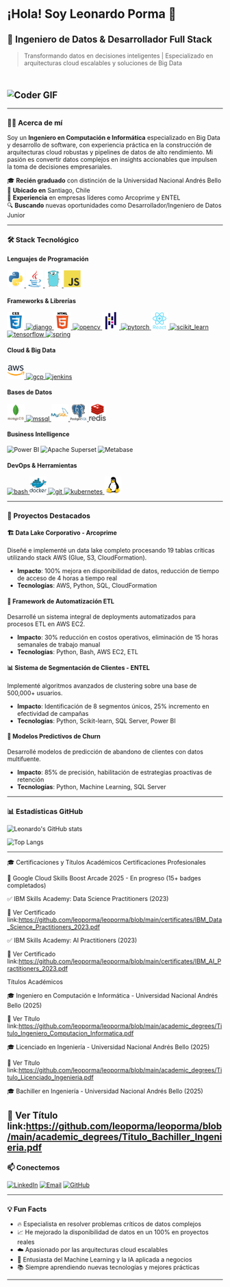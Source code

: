 # ¡Hola! Soy Leonardo Porma 👋

## 🚀 Ingeniero de Datos & Desarrollador Full Stack

> Transformando datos en decisiones inteligentes | Especializado en arquitecturas cloud escalables y soluciones de Big Data

<h2 align="left">
 <abc>
  <br>
    <img src="https://media.giphy.com/media/SWoSkN6DxTszqIKEqv/giphy.gif" alt="Coder GIF" width="500">
 </abc>
</h2> 

---

### 👨‍💻 Acerca de mí

Soy un **Ingeniero en Computación e Informática** especializado en Big Data y desarrollo de software, con experiencia práctica en la construcción de arquitecturas cloud robustas y pipelines de datos de alto rendimiento. Mi pasión es convertir datos complejos en insights accionables que impulsen la toma de decisiones empresariales.

🎓 **Recién graduado** con distinción de la Universidad Nacional Andrés Bello  
📍 **Ubicado en** Santiago, Chile  
💼 **Experiencia** en empresas líderes como Arcoprime y ENTEL  
🔍 **Buscando** nuevas oportunidades como Desarrollador/Ingeniero de Datos Junior  

---

### 🛠️ Stack Tecnológico

#### **Lenguajes de Programación**
<a href="https://www.python.org" target="_blank" rel="noreferrer"> <img src="https://raw.githubusercontent.com/devicons/devicon/master/icons/python/python-original.svg" alt="python" width="40" height="40"/> </a>
<a href="https://www.java.com" target="_blank" rel="noreferrer"> <img src="https://raw.githubusercontent.com/devicons/devicon/master/icons/java/java-original.svg" alt="java" width="40" height="40"/> </a>
<a href="https://golang.org" target="_blank" rel="noreferrer"> <img src="https://raw.githubusercontent.com/devicons/devicon/master/icons/go/go-original.svg" alt="go" width="40" height="40"/> </a>
<a href="https://developer.mozilla.org/en-US/docs/Web/JavaScript" target="_blank" rel="noreferrer"> <img src="https://raw.githubusercontent.com/devicons/devicon/master/icons/javascript/javascript-original.svg" alt="javascript" width="40" height="40"/> </a>

#### **Frameworks & Librerías**
<a href="https://www.w3schools.com/css/" target="_blank" rel="noreferrer"> <img src="https://raw.githubusercontent.com/devicons/devicon/master/icons/css3/css3-original-wordmark.svg" alt="css3" width="40" height="40"/> </a> <a href="https://www.djangoproject.com/" target="_blank" rel="noreferrer"> <img src="https://cdn.worldvectorlogo.com/logos/django.svg" alt="django" width="40" height="40"/> </a> <a href="https://www.w3.org/html/" target="_blank" rel="noreferrer"> <img src="https://raw.githubusercontent.com/devicons/devicon/master/icons/html5/html5-original-wordmark.svg" alt="html5" width="40" height="40"/> </a> <a href="https://opencv.org/" target="_blank" rel="noreferrer"> <img src="https://www.vectorlogo.zone/logos/opencv/opencv-icon.svg" alt="opencv" width="40" height="40"/> </a> <a href="https://pandas.pydata.org/" target="_blank" rel="noreferrer"> <img src="https://raw.githubusercontent.com/devicons/devicon/2ae2a900d2f041da66e950e4d48052658d850630/icons/pandas/pandas-original.svg" alt="pandas" width="40" height="40"/> </a> <a href="https://pytorch.org/" target="_blank" rel="noreferrer"> <img src="https://www.vectorlogo.zone/logos/pytorch/pytorch-icon.svg" alt="pytorch" width="40" height="40"/> </a> <a href="https://reactjs.org/" target="_blank" rel="noreferrer"> <img src="https://raw.githubusercontent.com/devicons/devicon/master/icons/react/react-original-wordmark.svg" alt="react" width="40" height="40"/> </a> <a href="https://scikit-learn.org/" target="_blank" rel="noreferrer"> <img src="https://upload.wikimedia.org/wikipedia/commons/0/05/Scikit_learn_logo_small.svg" alt="scikit_learn" width="40" height="40"/> </a> <a href="https://www.tensorflow.org" target="_blank" rel="noreferrer"> <img src="https://www.vectorlogo.zone/logos/tensorflow/tensorflow-icon.svg" alt="tensorflow" width="40" height="40"/> </a><a href="https://spring.io/" target="_blank" rel="noreferrer"> <img src="https://www.vectorlogo.zone/logos/springio/springio-icon.svg" alt="spring" width="40" height="40"/> </a> 

#### **Cloud & Big Data**
<a href="https://aws.amazon.com" target="_blank" rel="noreferrer"> <img src="https://raw.githubusercontent.com/devicons/devicon/master/icons/amazonwebservices/amazonwebservices-original-wordmark.svg" alt="aws" width="40" height="40"/> </a> <a href="https://cloud.google.com" target="_blank" rel="noreferrer"> <img src="https://www.vectorlogo.zone/logos/google_cloud/google_cloud-icon.svg" alt="gcp" width="40" height="40"/> </a> <a href="https://www.jenkins.io" target="_blank" rel="noreferrer"> <img src="https://www.vectorlogo.zone/logos/jenkins/jenkins-icon.svg" alt="jenkins" width="40" height="40"/> </a>

#### **Bases de Datos**
<a href="https://www.mongodb.com/" target="_blank" rel="noreferrer"> <img src="https://raw.githubusercontent.com/devicons/devicon/master/icons/mongodb/mongodb-original-wordmark.svg" alt="mongodb" width="40" height="40"/> </a> <a href="https://www.microsoft.com/en-us/sql-server" target="_blank" rel="noreferrer"> <img src="https://www.svgrepo.com/show/303229/microsoft-sql-server-logo.svg" alt="mssql" width="40" height="40"/> </a> <a href="https://www.mysql.com/" target="_blank" rel="noreferrer"> <img src="https://raw.githubusercontent.com/devicons/devicon/master/icons/mysql/mysql-original-wordmark.svg" alt="mysql" width="40" height="40"/> </a> <a href="https://www.postgresql.org" target="_blank" rel="noreferrer"> <img src="https://raw.githubusercontent.com/devicons/devicon/master/icons/postgresql/postgresql-original-wordmark.svg" alt="postgresql" width="40" height="40"/> </a> <a href="https://redis.io" target="_blank" rel="noreferrer"> <img src="https://raw.githubusercontent.com/devicons/devicon/master/icons/redis/redis-original-wordmark.svg" alt="redis" width="40" height="40"/> </a>

#### **Business Intelligence**
![Power BI](https://img.shields.io/badge/Power_BI-F2C811?style=for-the-badge&logo=power-bi&logoColor=black)
![Apache Superset](https://img.shields.io/badge/Apache_Superset-40E0D0?style=for-the-badge&logo=apache&logoColor=white)
![Metabase](https://img.shields.io/badge/Metabase-509EE3?style=for-the-badge&logo=metabase&logoColor=white)

#### **DevOps & Herramientas**
<a href="https://www.gnu.org/software/bash/" target="_blank" rel="noreferrer"> <img src="https://www.vectorlogo.zone/logos/gnu_bash/gnu_bash-icon.svg" alt="bash" width="40" height="40"/> </a> <a href="https://www.docker.com/" target="_blank" rel="noreferrer"> <img src="https://raw.githubusercontent.com/devicons/devicon/master/icons/docker/docker-original-wordmark.svg" alt="docker" width="40" height="40"/> </a> <a href="https://git-scm.com/" target="_blank" rel="noreferrer"> <img src="https://www.vectorlogo.zone/logos/git-scm/git-scm-icon.svg" alt="git" width="40" height="40"/> </a> <a href="https://kubernetes.io" target="_blank" rel="noreferrer"> <img src="https://www.vectorlogo.zone/logos/kubernetes/kubernetes-icon.svg" alt="kubernetes" width="40" height="40"/> </a> <a href="https://www.linux.org/" target="_blank" rel="noreferrer"> <img src="https://raw.githubusercontent.com/devicons/devicon/master/icons/linux/linux-original.svg" alt="linux" width="40" height="40"/> </a>

---

### 🎯 Proyectos Destacados

#### 🏗️ **Data Lake Corporativo - Arcoprime**
Diseñé e implementé un data lake completo procesando 19 tablas críticas utilizando stack AWS (Glue, S3, CloudFormation).
- **Impacto**: 100% mejora en disponibilidad de datos, reducción de tiempo de acceso de 4 horas a tiempo real
- **Tecnologías**: AWS, Python, SQL, CloudFormation

#### 🤖 **Framework de Automatización ETL**
Desarrollé un sistema integral de deployments automatizados para procesos ETL en AWS EC2.
- **Impacto**: 30% reducción en costos operativos, eliminación de 15 horas semanales de trabajo manual
- **Tecnologías**: Python, Bash, AWS EC2, ETL

#### 📊 **Sistema de Segmentación de Clientes - ENTEL**
Implementé algoritmos avanzados de clustering sobre una base de 500,000+ usuarios.
- **Impacto**: Identificación de 8 segmentos únicos, 25% incremento en efectividad de campañas
- **Tecnologías**: Python, Scikit-learn, SQL Server, Power BI

#### 🎯 **Modelos Predictivos de Churn**
Desarrollé modelos de predicción de abandono de clientes con datos multifuente.
- **Impacto**: 85% de precisión, habilitación de estrategias proactivas de retención
- **Tecnologías**: Python, Machine Learning, SQL Server

---

### 📊 Estadísticas GitHub

![Leonardo's GitHub stats](https://github-readme-stats.vercel.app/api?username=leoporma&show_icons=true&theme=radical)

![Top Langs](https://github-readme-stats.vercel.app/api/top-langs/?username=leoporma&layout=compact&theme=radical)

---

🎓 Certificaciones y Títulos Académicos
Certificaciones Profesionales

🔄 Google Cloud Skills Boost Arcade 2025 - En progreso (15+ badges completados)

✅ IBM Skills Academy: Data Science Practitioners (2023)

📄 Ver Certificado
link:https://github.com/leoporma/leoporma/blob/main/certificates/IBM_Data_Science_Practitioners_2023.pdf


✅ IBM Skills Academy: AI Practitioners (2023)

📄 Ver Certificado
link:https://github.com/leoporma/leoporma/blob/main/certificates/IBM_AI_Practitioners_2023.pdf


Títulos Académicos

🎓 Ingeniero en Computación e Informática - Universidad Nacional Andrés Bello (2025)

📄 Ver Título
link:https://github.com/leoporma/leoporma/blob/main/academic_degrees/Titulo_Ingeniero_Computacion_Informatica.pdf

🎓 Licenciado en Ingeniería - Universidad Nacional Andrés Bello (2025)

📄 Ver Título
link:https://github.com/leoporma/leoporma/blob/main/academic_degrees/Titulo_Licenciado_Ingenieria.pdf

🎓 Bachiller en Ingeniería - Universidad Nacional Andrés Bello (2025)

📄 Ver Título
link:https://github.com/leoporma/leoporma/blob/main/academic_degrees/Titulo_Bachiller_Ingenieria.pdf
---

### 📫 Conectemos

[![LinkedIn](https://img.shields.io/badge/LinkedIn-0077B5?style=for-the-badge&logo=linkedin&logoColor=white)](https://linkedin.com/in/leonardopormalinco)
[![Email](https://img.shields.io/badge/Email-D14836?style=for-the-badge&logo=gmail&logoColor=white)](mailto:lporma1815@gmail.com)
[![GitHub](https://img.shields.io/badge/GitHub-100000?style=for-the-badge&logo=github&logoColor=white)](https://github.com/leoporma)

---

### 💡 Fun Facts

- 🔥 Especialista en resolver problemas críticos de datos complejos
- 📈 He mejorado la disponibilidad de datos en un 100% en proyectos reales
- ☁️ Apasionado por las arquitecturas cloud escalables
- 🤖 Entusiasta del Machine Learning y la IA aplicada a negocios
- 📚 Siempre aprendiendo nuevas tecnologías y mejores prácticas

---
